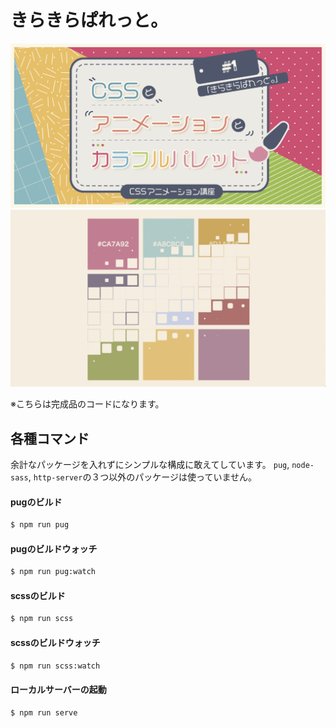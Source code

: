 # きらきらぱれっと。
![cover](./res/cover.png)
![screenshot](./res/screenshot.png)

※こちらは完成品のコードになります。

## 各種コマンド
余計なパッケージを入れずにシンプルな構成に敢えてしています。
`pug`, `node-sass`, `http-server`の３つ以外のパッケージは使っていません。

#### pugのビルド

```bash
$ npm run pug
```

#### pugのビルドウォッチ

```bash
$ npm run pug:watch
```

#### scssのビルド

```bash
$ npm run scss
```

#### scssのビルドウォッチ

```bash
$ npm run scss:watch
```

#### ローカルサーバーの起動

```bash
$ npm run serve
```

